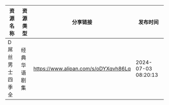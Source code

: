 | 资源名称     | 资源类型   | 分享链接                                 | 发布时间                |
| -------- | ------ | ------------------------------------ | ------------------- |
| D屌丝男士四季全 | 经典华语剧集 | https://www.alipan.com/s/oDYXqvh86Lq | 2024-07-03 08:20:13 |
